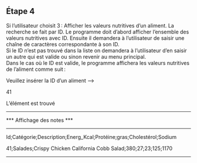 Étape 4
-
Si l’utilisateur choisit 3 : Afficher les valeurs nutritives d’un aliment. La  recherche se fait par ID. 
Le programme doit d’abord afficher l’ensemble des valeurs nutritives avec ID. Ensuite il demandera à l’utilisateur de saisir une chaîne de caractères correspondante à son ID.  
Si le ID n’est pas trouvé dans la liste on demandera à l’utilisateur d’en saisir un autre qui est valide ou sinon revenir au menu principal.  
Dans le cas où le ID est valide, le programme affichera les valeurs nutritives de l’aliment comme suit :  


Veuillez insérer la ID d’un aliment --> 

41 

L’élément est trouvé 

************************************************************************************** 

*** Affichage des notes *** 

************************************************************************************** 

Id;Catégorie;Description;Energ_Kcal;Protéine;gras;Cholestérol;Sodium 

41;Salades;Crispy Chicken California Cobb Salad;380;27;23;125;1170       

************************************************************************************** 
